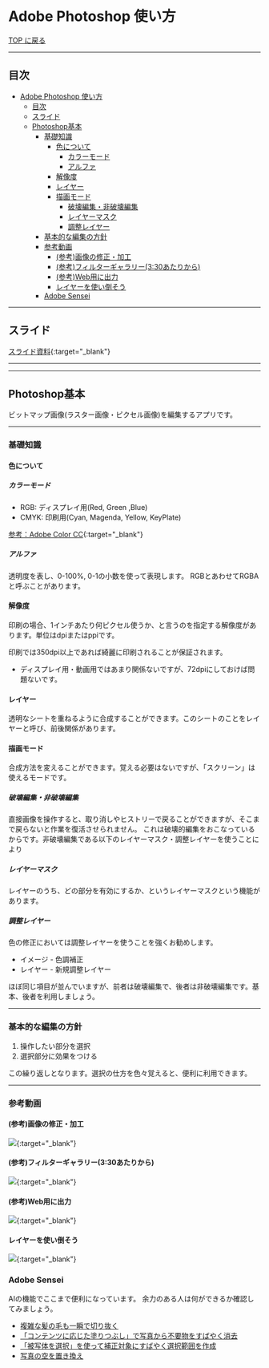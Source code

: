 # Adobe Photoshop 使い方

[TOP に戻る](../../index.md)

---

## 目次

- [Adobe Photoshop 使い方](#adobe-photoshop-使い方)
  - [目次](#目次)
  - [スライド](#スライド)
  - [Photoshop基本](#photoshop基本)
    - [基礎知識](#基礎知識)
      - [色について](#色について)
        - [カラーモード](#カラーモード)
        - [アルファ](#アルファ)
      - [解像度](#解像度)
      - [レイヤー](#レイヤー)
      - [描画モード](#描画モード)
        - [破壊編集・非破壊編集](#破壊編集非破壊編集)
        - [レイヤーマスク](#レイヤーマスク)
        - [調整レイヤー](#調整レイヤー)
    - [基本的な編集の方針](#基本的な編集の方針)
    - [参考動画](#参考動画)
      - [(参考)画像の修正・加工](#参考画像の修正加工)
      - [(参考)フィルターギャラリー(3:30あたりから)](#参考フィルターギャラリー330あたりから)
      - [(参考)Web用に出力](#参考web用に出力)
      - [レイヤーを使い倒そう](#レイヤーを使い倒そう)
    - [Adobe Sensei](#adobe-sensei)

---

## スライド

[スライド資料](./AdobePhotoshop_slide.pdf){:target="_blank"}

---
---
## Photoshop基本
ビットマップ画像(ラスター画像・ピクセル画像)を編集するアプリです。

---

### 基礎知識
#### 色について
##### カラーモード
- RGB: ディスプレイ用(Red, Green ,Blue)
- CMYK: 印刷用(Cyan, Magenda, Yellow, KeyPlate)

[参考：Adobe Color CC](https://color.adobe.com/ja/){:target="_blank"}

##### アルファ
透明度を表し、0-100%, 0-1の小数を使って表現します。
RGBとあわせてRGBAと呼ぶことがあります。

#### 解像度
印刷の場合、1インチあたり何ピクセル使うか、と言うのを指定する解像度があります。単位はdpiまたはppiです。

印刷では350dpi以上であれば綺麗に印刷されることが保証されます。

- ディスプレイ用・動画用ではあまり関係ないですが、72dpiにしておけば問題ないです。

#### レイヤー
透明なシートを重ねるように合成することができます。このシートのことをレイヤーと呼び、前後関係があります。

#### 描画モード
合成方法を変えることができます。覚える必要はないですが、「スクリーン」は使えるモードです。

##### 破壊編集・非破壊編集
直接画像を操作すると、取り消しやヒストリーで戻ることができますが、そこまで戻らないと作業を復活させられません。
これは破壊的編集をおこなっているからです。非破壊編集である以下のレイヤーマスク・調整レイヤーを使うことにより

##### レイヤーマスク
レイヤーのうち、どの部分を有効にするか、というレイヤーマスクという機能があります。

##### 調整レイヤー
色の修正においては調整レイヤーを使うことを強くお勧めします。
- イメージ - 色調補正
- レイヤー - 新規調整レイヤー 

ほぼ同じ項目が並んでいますが、前者は破壊編集で、後者は非破壊編集です。基本、後者を利用しましょう。

---
### 基本的な編集の方針
  1. 操作したい部分を選択
  2. 選択部分に効果をつける

この繰り返しとなります。選択の仕方を色々覚えると、便利に利用できます。

---
### 参考動画
#### (参考)画像の修正・加工
[![](https://img.youtube.com/vi/BQm5IScf_nA/0.jpg)](https://www.youtube.com/watch?v=BQm5IScf_nA){:target="_blank"}

#### (参考)フィルターギャラリー(3:30あたりから)
[![](https://img.youtube.com/vi/Ryr8RxNGizw/0.jpg)](https://www.youtube.com/watch?v=Ryr8RxNGizw){:target="_blank"}

#### (参考)Web用に出力
[![](https://img.youtube.com/vi/SaBsZTTZSQM/0.jpg)](https://www.youtube.com/watch?v=SaBsZTTZSQM){:target="_blank"}

#### レイヤーを使い倒そう
[![](https://img.youtube.com/vi/NUzHjXtVIUk/0.jpg)](https://www.youtube.com/watch?v=NUzHjXtVIUk){:target="_blank"}


### Adobe Sensei
AIの機能でここまで便利になっています。
余力のある人は何ができるか確認してみましょう。
- [複雑な髪の⽑も⼀瞬で切り抜く](https://helpx.adobe.com/jp/photoshop/how-to/jp-auto-select.html)
- [「コンテンツに応じた塗りつぶし」で写真から不要物をすばやく消去](https://helpx.adobe.com/jp/photoshop/how-to/arima-content-aware-fill.html)
- [「被写体を選択」を使って補正対象にすばやく選択範囲を作成](https://helpx.adobe.com/jp/photoshop/how-to/kakita-select-subject.html)
- [写真の空を置き換え](https://helpx.adobe.com/jp/photoshop/using/replace-sky.html)


